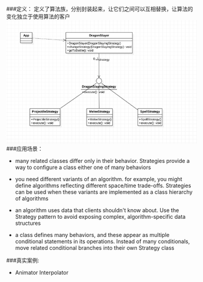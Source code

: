 ###定义：
定义了算法族，分别封装起来，让它们之间可以互相替换，让算法的变化独立于使用算法的客户 
![](./uml.png)
###应用场景：
* many related classes differ only in their behavior. Strategies provide a way to configure a class either one of many behaviors

* you need different variants of an algorithm. for example, you might define algorithms reflecting different space/time trade-offs. 
  Strategies can be used when these variants are implemented as a class hierarchy of algorithms
  
* an algorithm uses data that clients shouldn't know about. Use the Strategy pattern to avoid exposing complex, algorithm-specific data structures
 
* a class defines many behaviors, and these appear as multiple conditional statements in its operations. 
  Instead of many conditionals, move related conditional branches into their own Strategy class 

###真实案例:
* Animator Interpolator